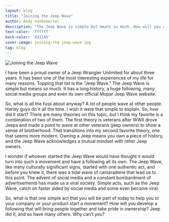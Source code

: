 ```yaml
---
layout: blog
title: "Joining the Jeep Wave"
author: Andy VanRemortel
description: "The Jeep Wave is simple but means so much. How will you develop a following that will bring people together and take pride in ownership? Jeep did it, and so have many others. Why can’t you?"
text-color: 'ffffff'
back-color: 'd31145'
cover-image: joining-the-jeep-wave.jpg
tag: blog
---
```


<img data-aos="fade-up" src="/img/blog/joining-the-jeep-wave.jpg"
alt="Joining the Jeep Wave"
srcset="
/img/blog/joining-the-jeep-wave.jpg 2400w,
/img/blog/joining-the-jeep-wave.jpg 1800w,
/img/blog/joining-the-jeep-wave.jpg 1200w,
/img/blog/joining-the-jeep-wave.jpg 900w,
/img/blog/joining-the-jeep-wave.jpg 600w,
/img/blog/joining-the-jeep-wave.jpg 400w" />

I have been a proud owner of a Jeep Wrangler Unlimited for about three years. It has been one of the most interesting experiences of my life for many reasons. Topping that list is the “Jeep Wave.” The Jeep Wave is simple but means so much. It has a long history, a huge following, many social media groups and even its own official Mopar Jeep Wave website.  

So, what is all the fuss about anyway? A lot of people wave at other people. Harley guys do it all the time. I wish it were that simple to explain. So, how did it start? There are many theories on this topic, but I think my favorite is a combination of two of them. The first theory is veterans after WWII drove Jeeps and made a point to wave at other veterans (jeep owners) to show a sense of brotherhood. That transitions into my second favorite theory, one that seems more modern. Owning a Jeep means you own a piece of history, and the Jeep Wave acknowledges a mutual mindset with other Jeep owners.  

I wonder if whoever started the Jeep Wave would have thought it would turn into such a movement and have a following all its own. The Jeep Wave, like many culturally significant signs, started with one authentic act, and before you knew it, there was a tidal wave of camaraderie that lead us to this point. The advent of social media and a constant bombardment of advertisements has made us a viral society. Simple acts, such as the Jeep Wave, catch on faster aided by social media and some even become viral.

So, what is that one simple act that you will be part of today to help you or your company or your product start a movement? How will you develop a following that will bring people together and take pride in ownership? Jeep did it, and so have many others. Why can’t you?

